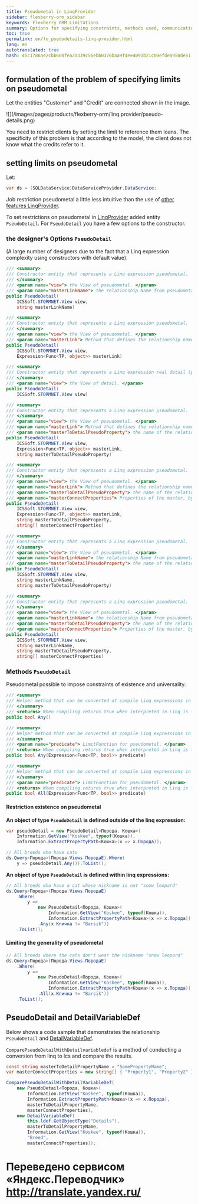 ```yaml
--- 
title: Pseudometal in LinqProvider 
sidebar: flexberry-orm_sidebar 
keywords: Flexberry ORM Limitations 
summary: Options for specifying constraints, methods used, communication with DetailVariableDef 
toc: true 
permalink: en/fo_psedodetails-linq-provider.html 
lang: en 
autotranslated: true 
hash: 45c1786ae2cbb608fea2a339c56ebb0376baa9f4ee4091b21c00efdea950de51 
--- 
```


## formulation of the problem of specifying limits on pseudometal 

Let the entities "Customer" and "Credit" are connected shown in the image. 

![](/images/pages/products/flexberry-orm/linq provider/pseudo-details.png) 

You need to restrict clients by setting the limit to reference them loans. The specificity of this problem is that according to the model, the client does not know what the credits refer to it. 

## setting limits on pseudometal 

Let: 

```csharp
var ds = (SQLDataService)DataServiceProvider.DataService;
``` 

Job restriction pseudometal a little less intuitive than the use of [other features LinqProvider](fo_linq-provider-faetures.html). 

To set restrictions on pseudometal in [LinqProvider](fo_linq-provider.html) added entity `PseudoDetail`. For `PseudoDetail` you have a few options to the constructor. 

### the designer's Options `PseudoDetail` 

(A large number of designers due to the fact that a Linq expression complexity using constructors with default value). 

```csharp
/// <summary> 
/// Constructor entity that represents a Linq expression pseudometal. 
/// </summary> 
/// <param name="view"> the View of pseudometal. </param> 
/// <param name="masterLinkName"> the relationship Name from pseudometal to the master. </param> 
public PseudoDetail(
	ICSSoft.STORMNET.View view,
	string masterLinkName)
``` 

```csharp
/// <summary> 
/// Constructor entity that represents a Linq expression pseudometal. 
/// </summary> 
/// <param name="view"> the View of pseudometal. </param> 
/// <param name="masterLink"> Method that defines the relationship name from pseudometal to the master (the definition goes through "Information.ExtractPropertyPath(masterLink)"). </param> 
public PseudoDetail(
	ICSSoft.STORMNET.View view,
	Expression<Func<TP, object>> masterLink)
``` 

```csharp
/// <summary> 
/// Constructor entity that represents a Linq expression real detail (pseudometal this method will be incorrect). 
/// </summary> 
/// <param name="view"> the View of detail. </param> 
public PseudoDetail(
	ICSSoft.STORMNET.View view)
``` 

```csharp
/// <summary> 
/// Constructor entity that represents a Linq expression pseudometal. 
/// </summary> 
/// <param name="view"> the View of pseudometal. </param> 
/// <param name="masterLink"> Method that defines the relationship name from pseudometal to the master (the definition goes through "Information.ExtractPropertyPath(masterLink)"). </param> 
/// <param name="masterToDetailPseudoProperty"> the name of the relationship from master to pseudometal (pseudovoigt). </param> 
public PseudoDetail(
	ICSSoft.STORMNET.View view,
	Expression<Func<TP, object>> masterLink,
	string masterToDetailPseudoProperty)
``` 

```csharp
/// <summary> 
/// Constructor entity that represents a Linq expression pseudometal. 
/// </summary> 
/// <param name="view"> the View of pseudometal. </param> 
/// <param name="masterLink"> Method that defines the relationship name from pseudometal to the master (the definition goes through "Information.ExtractPropertyPath(masterLink)"). </param> 
/// <param name="masterToDetailPseudoProperty"> the name of the relationship from master to pseudometal (pseudovoigt). </param> 
/// <param name="masterConnectProperties"> Properties of the master, by which you can make the connection. Analogue OwnerConnectProp for <see cref="DetailVariableDef"/> in the lcs. </param> 
public PseudoDetail(
	ICSSoft.STORMNET.View view,
	Expression<Func<TP, object>> masterLink,
	string masterToDetailPseudoProperty,
	string[] masterConnectProperties)
``` 

```csharp
/// <summary> 
/// Constructor entity that represents a Linq expression pseudometal. 
/// </summary> 
/// <param name="view"> the View of pseudometal. </param> 
/// <param name="masterLinkName"> the relationship Name from pseudometal to the master. </param> 
/// <param name="masterToDetailPseudoProperty"> the name of the relationship from master to pseudometal (pseudovoigt). </param> 
public PseudoDetail(
	ICSSoft.STORMNET.View view,
	string masterLinkName,
	string masterToDetailPseudoProperty)
``` 

```csharp
/// <summary> 
/// Constructor entity that represents a Linq expression pseudometal. 
/// </summary> 
/// <param name="view"> the View of pseudometal. </param> 
/// <param name="masterLinkName"> the relationship Name from pseudometal to the master. </param> 
/// <param name="masterToDetailPseudoProperty"> the name of the relationship from master to pseudometal (pseudovoigt). </param> 
/// <param name="masterConnectProperties"> Properties of the master, by which you can make the connection. Analogue OwnerConnectProp for <see cref="DetailVariableDef"/> in the lcs. </param> 
public PseudoDetail(
	ICSSoft.STORMNET.View view,
	string masterLinkName,
	string masterToDetailPseudoProperty,
	string[] masterConnectProperties)
``` 

### Methods `PseudoDetail` 

Pseudometal possible to impose constraints of existence and universality. 

```csharp
/// <summary> 
/// Helper method that can be converted at compile Linq expressions in funcExist. 
/// </summary> 
/// <returns> When compiling returns true when interpreted in Linq is formed DetailVariableDef. </returns> 
public bool Any()
``` 

```csharp
/// <summary> 
/// Helper method that can be converted at compile Linq expressions in funcExist. 
/// </summary> 
/// <param name="predicate"> LimitFunction for pseudometal. </param> 
/// <returns> When compiling returns true when interpreted in Linq is formed DetailVariableDef. </returns> 
public bool Any(Expression<Func<TP, bool>> predicate)
``` 

```csharp
/// <summary> 
/// Helper method that can be converted at compile Linq expressions in funcExistExact. 
/// </summary> 
/// <param name="predicate"> LimitFunction for pseudometal. </param> 
/// <returns> When compiling returns true when interpreted in Linq is formed DetailVariableDef. </returns> 
public bool All(Expression<Func<TP, bool>> predicate)
``` 

#### Restriction existence on pseudometal 

**An object of type `PseudoDetail` is defined outside of the linq expression:** 

```csharp
var pseudoDetail = new PseudoDetail<Порода, Кошка>(
	Information.GetView("Koskee", typeof(Кошка)),
	Information.ExtractPropertyPath<Кошка>(x => x.Порода));

// All breeds who have cats 
ds.Query<Порода>(Порода.Views.ПородаE).Where(
	y => pseudoDetail.Any()).ToList();
``` 

**An object of type `PseudoDetail` is defined within linq expressions:** 

```csharp
// All breeds who have a cat whose nickname is not "snow leopard" 
ds.Query<Порода>(Порода.Views.ПородаE)
	.Where(
		y => 
			new PseudoDetail<Порода, Кошка>(
				Information.GetView("Koskee", typeof(Кошка)),
				Information.ExtractPropertyPath<Кошка>(x => x.Порода))
			.Any(x.Кличка != "Barsik"))
	.ToList();
``` 

#### Limiting the generality of pseudometal 

```csharp
// All breeds where the cats don't wear the nickname "snow leopard" 
ds.Query<Порода>(Порода.Views.ПородаE)
	.Where(
		y => 
			new PseudoDetail<Порода, Кошка>(
				Information.GetView("Koskee", typeof(Кошка)),
				Information.ExtractPropertyPath<Кошка>(x => x.Порода))
			.All(x.Кличка != "Barsik"))
	.ToList();
``` 

## PseudoDetail and DetailVariableDef 

Below shows a code sample that demonstrates the relationship `PseudoDetail` and [DetailVariableDef](fo_variable-def.html). 

`ComparePseudoDetailWithDetailvariabledef` is a method of conducting a conversion from linq to lcs and compare the results. 

```csharp
const string masterToDetailPropertyName = "SomePropertyName";
var masterConnectProperties = new string[] { "Property1", "Property2" };

ComparePseudoDetailWithDetailVariableDef(
	new PseudoDetail<Порода, Кошка>(
		Information.GetView("Koskee", typeof(Кошка)),
		Information.ExtractPropertyPath<Кошка>(x => x.Порода),
		masterToDetailPropertyName,
		masterConnectProperties),
	new DetailVariableDef(
		this.ldef.GetObjectType("Details"),
		masterToDetailPropertyName,
		Information.GetView("Koskee", typeof(Кошка)),
		"Breed",
		masterConnectProperties));
``` 



 # Переведено сервисом «Яндекс.Переводчик» http://translate.yandex.ru/